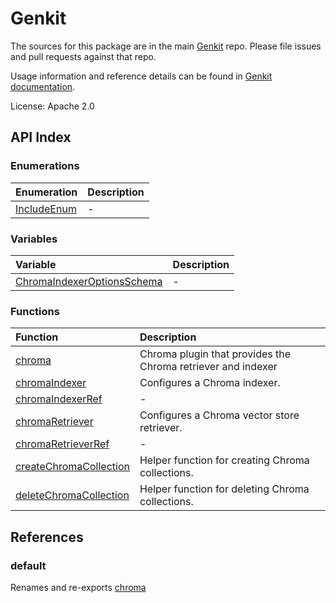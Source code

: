 # Genkit

The sources for this package are in the main [Genkit](https://github.com/firebase/genkit) repo. Please file issues and pull requests against that repo.

Usage information and reference details can be found in [Genkit documentation](https://firebase.google.com/docs/genkit).

License: Apache 2.0

## API Index

### Enumerations

| Enumeration | Description |
| :------ | :------ |
| [IncludeEnum](enumerations/IncludeEnum.md) | - |

### Variables

| Variable | Description |
| :------ | :------ |
| [ChromaIndexerOptionsSchema](variables/ChromaIndexerOptionsSchema.md) | - |

### Functions

| Function | Description |
| :------ | :------ |
| [chroma](functions/chroma.md) | Chroma plugin that provides the Chroma retriever and indexer |
| [chromaIndexer](functions/chromaIndexer.md) | Configures a Chroma indexer. |
| [chromaIndexerRef](functions/chromaIndexerRef.md) | - |
| [chromaRetriever](functions/chromaRetriever.md) | Configures a Chroma vector store retriever. |
| [chromaRetrieverRef](functions/chromaRetrieverRef.md) | - |
| [createChromaCollection](functions/createChromaCollection.md) | Helper function for creating Chroma collections. |
| [deleteChromaCollection](functions/deleteChromaCollection.md) | Helper function for deleting Chroma collections. |

## References

### default

Renames and re-exports [chroma](functions/chroma.md)

